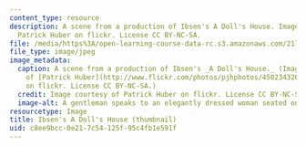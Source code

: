 ```yaml
---
content_type: resource
description: A scene from a production of Ibsen's A Doll's House. Image courtesy of
  Patrick Huber on flickr. License CC BY-NC-SA.
file: /media/https%3A/open-learning-course-data-rc.s3.amazonaws.com/21l-005-introduction-to-drama-fall-2016/c8ee9bcc0e217c54125f95c4fb1e591f_21l-005f16-th.jpg
file_type: image/jpeg
image_metadata:
  caption: A scene from a production of Ibsen's _A Doll's House._ (Image courtesy
    of [Patrick Huber](http://www.flickr.com/photos/pjhphotos/4502343267/in/photolist-LADd-LADf-LADm-LADr-LADo-LADb-LADh-LADj-LADp-7RUWgU-7RUWjG-7RUWo1-7RUWq9-7RUWxs-7RRFN4-7RUWiN-a9UH2-7RRFGt-7RUWi7-j7Y4jE)
    on flickr. License CC BY-NC-SA.)
  credit: Image courtesy of Patrick Huber on flickr. License CC BY-NC-SA.
  image-alt: A gentleman speaks to an elegantly dressed woman seated on a chaise lounge.
resourcetype: Image
title: Ibsen's A Doll's House (thumbnail)
uid: c8ee9bcc-0e21-7c54-125f-95c4fb1e591f
---
```

